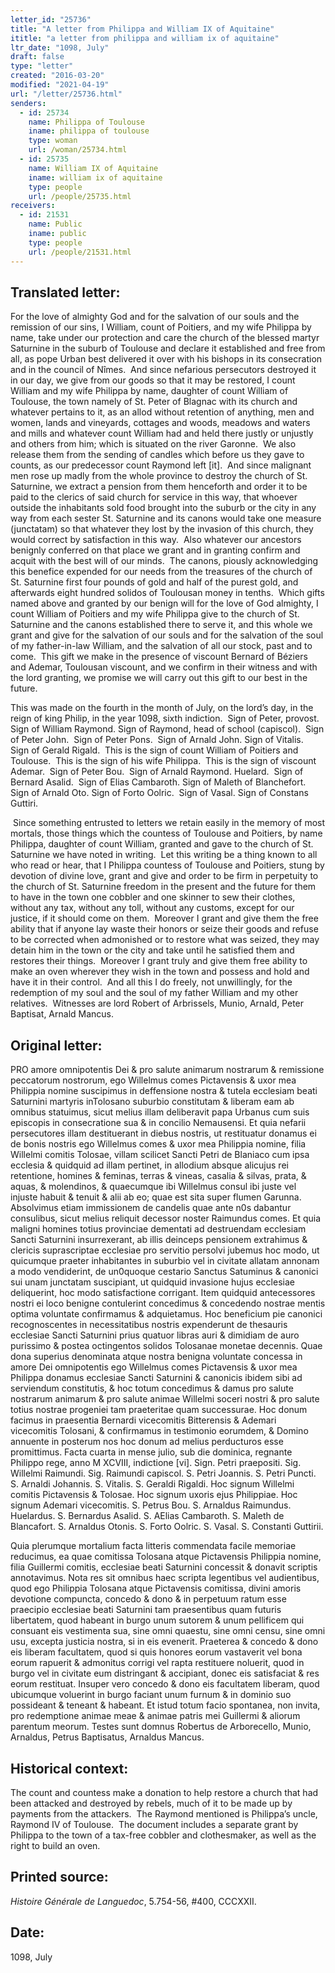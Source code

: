 ```yaml
---
letter_id: "25736"
title: "A letter from Philippa and William IX of Aquitaine"
ititle: "a letter from philippa and william ix of aquitaine"
ltr_date: "1098, July"
draft: false
type: "letter"
created: "2016-03-20"
modified: "2021-04-19"
url: "/letter/25736.html"
senders:
  - id: 25734
    name: Philippa of Toulouse
    iname: philippa of toulouse
    type: woman
    url: /woman/25734.html
  - id: 25735
    name: William IX of Aquitaine
    iname: william ix of aquitaine
    type: people
    url: /people/25735.html
receivers:
  - id: 21531
    name: Public
    iname: public
    type: people
    url: /people/21531.html
---
```

<h2> Translated letter:</h2><p>For the love of almighty God and for the salvation of our souls and the remission of our sins, I William, count of Poitiers, and my wife Philippa by name, take under our protection and care the church of the blessed martyr Saturnine in the suburb of Toulouse and declare it established and free from all, as pope Urban best delivered it over with his bishops in its consecration and in the council of Nîmes.&nbsp; And since nefarious persecutors destroyed it in our day, we give from our goods so that it may be restored, I count William and my wife Philippa by name, daughter of count William of Toulouse, the town namely of St. Peter of Blagnac with its church and whatever pertains to it, as an allod without retention of anything, men and women, lands and vineyards, cottages and woods, meadows and waters and mills and whatever count William had and held there justly or unjustly and others from him; which is situated on the river Garonne.&nbsp; We also release them from the sending of candles which before us they gave to counts, as our predecessor count Raymond left [it].&nbsp; And since malignant men rose up madly from the whole province to destroy the church of St. Saturnine, we extract a pension from them henceforth and order it to be paid to the clerics of said church for service in this way, that whoever outside the inhabitants sold food brought into the suburb or the city in any way from each sester St. Saturnine and its canons would take one measure (junctatam) so that whatever they lost by the invasion of this church, they would correct by satisfaction in this way.&nbsp; Also whatever our ancestors benignly conferred on that place we grant and in granting confirm and acquit with the best will of our minds.&nbsp; The canons, piously acknowledging this benefice expended for our needs from the treasures of the church of St. Saturnine first four pounds of gold and half of the purest gold, and afterwards eight hundred solidos of Toulousan money in tenths.&nbsp; Which gifts named above and granted by our benign will for the love of God almighty, I count William of Poitiers and my wife Philippa give to the church of St. Saturnine and the canons established there to serve it, and this whole we grant and give for the salvation of our souls and for the salvation of the soul of my father-in-law William, and the salvation of all our stock, past and to come.&nbsp; This gift we make in the presence of viscount Bernard of Béziers and Ademar, Toulousan viscount, and we confirm in their witness and with the lord granting, we promise we will carry out this gift to our best in the future.&nbsp; &nbsp;</p><p>This was made on the fourth in the month of July, on the lord’s day, in the reign of king Philip, in the year 1098, sixth indiction.&nbsp; Sign of Peter, provost.&nbsp; Sign of William Raymond. Sign of Raymond, head of school (capiscol).&nbsp; Sign of Peter John.&nbsp; Sign of Peter Pons.&nbsp; Sign of Arnald John. Sign of Vitalis.&nbsp; Sign of Gerald Rigald.&nbsp; This is the sign of count William of Poitiers and Toulouse.&nbsp; This is the sign of his wife Philippa.&nbsp; This is the sign of viscount Ademar.&nbsp; Sign of Peter Bou.&nbsp; Sign of Arnald Raymond. Huelard.&nbsp; Sign of Bernard Asalid.&nbsp; Sign of Elias Cambaroth. Sign of Maleth of Blanchefort. Sign of Arnald Oto. Sign of Forto Oolric.&nbsp; Sign of Vasal. Sign of Constans Guttiri.&nbsp;</p><p>&nbsp;Since something entrusted to letters we retain easily in the memory of most mortals, those things which the countess of Toulouse and Poitiers, by name Philippa, daughter of count William, granted and gave to the church of St. Saturnine we have noted in writing.&nbsp; Let this writing be a thing known to all who read or hear, that I Philippa countess of Toulouse and Poitiers, stung by devotion of divine love, grant and give and order to be firm in perpetuity to the church of St. Saturnine freedom in the present and the future for them to have in the town one cobbler and one skinner to sew their clothes, without any tax, without any toll, without any customs, except for our justice, if it should come on them.&nbsp; Moreover I grant and give them the free ability that if anyone lay waste their honors or seize their goods and refuse to be corrected when admonished or to restore what was seized, they may detain him in the town or the city and take until he satisfied them and restores their things.&nbsp; Moreover I grant truly and give them free ability to make an oven wherever they wish in the town and possess and hold and have it in their control.&nbsp; And all this I do freely, not unwillingly, for the redemption of my soul and the soul of my father William and my other relatives.&nbsp; Witnesses are lord Robert of Arbrissels, Munio, Arnald, Peter Baptisat, Arnald Mancus.</p><h2 class="mt-4"> Original letter:</h2><p>PRO amore omnipotentis Dei &amp; pro salute animarum nostrarum &amp; remissione peccatorum nostrorum, ego Willelmus comes Pictavensis &amp; uxor mea Philippia nomine suscipimus in deffensione nostra &amp; tutela ecclesiam beati Saturnini martyris inTolosano suburbio constitutam &amp; liberam eam ab omnibus statuimus, sicut melius illam deliberavit papa Urbanus cum suis episcopis in consecratione sua &amp; in concilio Nemausensi. Et quia nefarii persecutores illam destituerant in diebus nostris, ut restituatur donamus ei de bonis nostris ego Willelmus comes &amp; uxor mea Philippia nomine, filia Willelmi comitis Tolosae, villam scilicet Sancti Petri de Blaniaco cum ipsa ecclesia &amp; quidquid ad illam pertinet, in allodium absque alicujus rei retentione, homines &amp; feminas, terras &amp; vineas, casalia &amp; silvas, prata, &amp; aquas, &amp; molendinos, &amp; quaecumque ibi Willelmus consul ibi juste vel injuste habuit &amp; tenuit &amp; alii ab eo; quae est sita super flumen Garunna. Absolvimus etiam immissionem de candelis quae ante n0s dabantur consulibus, sicut melius reliquit decessor noster Raimundus comes. Et quia maligni homines totius provinciae dementati ad destruendam ecclesiam Sancti Saturnini insurrexerant, ab illis deinceps pensionem extrahimus &amp; clericis suprascriptae ecclesiae pro servitio persolvi jubemus hoc modo, ut quicumque praeter inhabitantes in suburbio vel in civitate allatam annonam a modo vendiderint, de un0quoque cestario Sanctus Satuminus &amp; canonici sui unam junctatam suscipiant, ut quidquid invasione hujus ecclesiae deliquerint, hoc modo satisfactione corrigant. Item quidquid antecessores nostri ei loco benigne contulerint concedimus &amp; concedendo nostrae mentis optima voluntate confirmamus &amp; adquietamus. Hoc beneficium pie canonici recognoscentes in necessitatibus nostris expenderunt de thesauris ecclesiae Sancti Saturnini prius quatuor libras auri &amp; dimidiam de auro purissimo &amp; postea octingentos solidos Tolosanae monetae decennis. Quae dona superius denominata atque nostra benigna voluntate concessa in amore Dei omnipotentis ego Willelmus comes Pictavensis &amp; uxor mea Philippa donamus ecclesiae Sancti Satur­nini &amp; canonicis ibidem sibi ad serviendum constitutis, &amp; hoc totum concedimus &amp; damus pro salute nostrarum animarum &amp; pro salute animae Willelmi soceri nostri &amp; pro salute totius nostrae progeniei tam praeteritae quam successurae. Hoc donum facimus in praesentia Bernardi vicecomitis Bitterensis &amp; Ademari vicecomitis Tolosani, &amp; confirmamus in testimonio eorumdem, &amp; Domino annuente in posterum nos hoc donum ad melius perducturos esse promittimus. Facta cuarta in mense julio, sub die dominica, regnante Philippo rege, anno M XCVIII, indictione [vi]. Sign. Pe­tri praepositi. Sig. Willelmi Raimundi. Sig. Raimundi capiscol. S. Petri Joannis. S. Petri Puncti. S. Arnaldi Johannis. S. Vitalis. S. Geraldi Rigaldi. Hoc signum Wil­lelmi comitis Pictavensis &amp; Tolosae. Hoc signum uxoris ejus Philippiae. Hoc signum Ademari vicecomitis. S. Petrus Bou. S. Arnaldus Raimundus. Huelardus. S. Bernardus Asalid. S. AElias Cambaroth. S. Maleth de Blancafort. S. Arnaldus Otonis. S. Forto Oolric. S. Vasal. S. Constanti Guttirii.</p><p>Quia plerumque mortalium facta litteris commendata facile memoriae reducimus, ea quae comitissa Tolosana atque Pictavensis Philippia nomine, filia Guillermi comitis, ecclesiae beati Saturnini concessit &amp; donavit scriptis annotavimus. Nota res sit omnibus haec scripta legentibus vel audientibus, quod ego Philippia Tolosana atque Pictavensis comitissa, divini amoris devotione compuncta, concedo &amp; dono &amp; in perpetuum ratum esse praecipio ec­clesiae beati Saturnini tam praesentibus quam futuris libertatem, quod habeant in burgo unum sutorem &amp; unum pellificem qui consuant eis vestimenta sua, sine omni quaestu, sine omni censu, sine omni usu, excepta justicia nostra, si in eis evenerit. Praeterea &amp; concedo &amp; dono eis liberam facultatem, quod si quis honores eorum vastaverit vel bona eorum rapuerit &amp; admonitus corrigi vel rapta restituere noluerit, quod in burgo vel in civitate eum distringant &amp; accipiant, donec eis satisfaciat &amp; res eorum restituat. Insuper vero concedo &amp; dono eis facultatem liberam, quod ubicumque voluerint in burgo faciant unum furnum &amp; in dominio suo possideant &amp; teneant &amp; habeant. Et istud totum facio spontanea, non invita, pro redemptione animae meae &amp; animae patris mei Guillermi &amp; aliorum parentum meorum. Testes sunt domnus Robertus de Arborecello, Munio, Arnaldus, Petrus Baptisatus, Ar­naldus Mancus.&nbsp;</p><h2 class="mt-4"> Historical context:</h2><p>The count and countess make a donation to help restore a church that had been attacked and destroyed by rebels, much of it to be made up by payments from the attackers.&nbsp; The Raymond mentioned is Philippa’s uncle, Raymond IV of Toulouse.&nbsp; The document includes a separate grant by Philippa to the town of a tax-free cobbler and clothesmaker, as well as the right to build an oven.</p><h2 class="mt-4"> Printed source:</h2><p><i>Histoire Générale de Languedoc</i>, 5.754-56, #400, CCCXXII.</p><h2 class="mt-4"> Date:</h2>1098, July